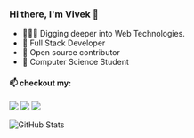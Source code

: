 ### Hi there, I'm Vivek 👋
- 👨🏻‍💻 Digging deeper into Web Technologies.
- 💎 Full Stack Developer 
- 💬 Open source contributor
- 📔 Computer Science Student

#### 📫 checkout my:
<a href="https://twitter.com/Vk_javiya"><img src="https://img.icons8.com/cute-clipart/64/000000/twitter.png"/></a> <a href="https://www.linkedin.com/in/vivekkumarjaviya/"><img src="https://img.icons8.com/cute-clipart/64/000000/linkedin.png"/></a>
<a href="https://vivekjaviya.medium.com/"><img src="https://img.icons8.com/bubbles/64/000000/medium-new.png"/></a>

<!-- ![](https://github.com/codewithvk/stats/blob/master/generated/languages.svg) -->
<!-- ![](https://github.com/codewithvk/stats/blob/master/generated/overview.svg) -->
![GitHub Stats](https://github-readme-stats.vercel.app/api?username=codewithvk&theme=radical)
<!-- [![Top Langs](https://github-readme-stats.vercel.app/api/top-langs/?username=anuraghazra&layout=compact)](https://github.com/anuraghazra/github-readme-stats) -->
<!-- <img src="https://img.shields.io/badge/BadgeText-HexColor?logo=SimpleIconName&logoColor=ColorName&style=ShieldStyle" /> -->

<!--
**codewithvk/codewithvk** is a ✨ _special_ ✨ repository because its `README.md` (this file) appears on your GitHub profile.
![My github stats](https://github-readme-stats.vercel.app/api?username=codewithvk&show_icons=true)
Here are some ideas to get you started:

- 🔭 I’m currently working on 
- 🌱 I’m currently learning ...
- 👯 I’m looking to collaborate on ...
- 🤔 I’m looking for help with ...
- 💬 Ask me about ...
- 📫 How to reach me: ...
- 😄 Pronouns: ...
- ⚡ Fun fact: ..
-->
